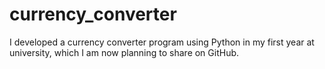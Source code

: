<h1>currency_converter</h1>
<p>I developed a currency converter program using Python in my first year at university, which I am now planning to share on GitHub.</p>




